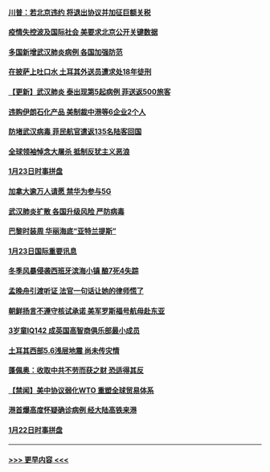 #### [川普：若北京违约 将退出协议并加征巨额关税](../pages/prog202/a102760250.md?t=01250401) 
#### [疫情失控波及国际社会 美要求北京公开关键数据](../pages/prog202/a102760245.md?t=01250401) 
#### [多国新增武汉肺炎病例 各国加强防范](../pages/prog202/a102760214.md?t=01250401) 
#### [在披萨上吐口水 土耳其外送员遭求处18年徒刑](../pages/prog202/a102759979.md?t=01250401) 
#### [【更新】武汉肺炎 泰出现第5起病例 菲送返500旅客](../pages/prog202/a102758911.md?t=01250401) 
#### [违购伊朗石化产品 美制裁中港等6企业2个人](../pages/prog202/a102759952.md?t=01250401) 
#### [防堵武汉病毒 菲民航官遣返135名陆客回国](../pages/prog202/a102759946.md?t=01250401) 
#### [全球领袖悼念大屠杀 抵制反犹主义恶浪](../pages/prog202/a102759678.md?t=01250401) 
#### [1月23日时事拼盘](../pages/prog202/a102759599.md?t=01250401) 
#### [加拿大逾万人请愿 禁华为参与5G](../pages/prog202/a102759553.md?t=01250401) 
#### [武汉肺炎扩散 各国升级风险 严防病毒](../pages/prog202/a102759400.md?t=01250401) 
#### [巴黎时装周 华丽海底“亚特兰提斯”](../pages/prog202/a102759217.md?t=01250401) 
#### [1月23日国际重要讯息](../pages/prog202/a102759199.md?t=01250401) 
#### [冬季风暴侵袭西班牙滨海小镇 酿7死4失踪](../pages/prog202/a102759119.md?t=01250401) 
#### [孟晚舟引渡听证 法官一句话让她的律师慌了](../pages/prog202/a102759060.md?t=01250401) 
#### [朝鲜扬言不遵守核试承诺 美军罗斯福号航母赴东亚](../pages/prog202/a102759001.md?t=01250401) 
#### [3岁童IQ142 成英国高智商俱乐部最小成员](../pages/prog202/a102758990.md?t=01250401) 
#### [土耳其西部5.6浅层地震 尚未传灾情](../pages/prog202/a102758903.md?t=01250401) 
#### [蓬佩奥：收取中共不劳而获之财 恐适得其反](../pages/prog202/a102758889.md?t=01250401) 
#### [【禁闻】美中协议弱化WTO 重塑全球贸易体系](../pages/prog202/a102758790.md?t=01250401) 
#### [港首爆高度怀疑确诊病例 经大陆高铁来港](../pages/prog202/a102758613.md?t=01250401) 
#### [1月22日时事拼盘](../pages/prog202/a102758615.md?t=01250401) 

----
#### [ >>> 更早内容 <<< ](../indexes/prog202-earlier.md)
